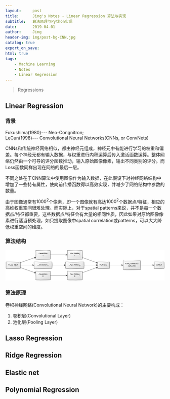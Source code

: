 ```yaml
---
layout:     post
title:      Jing's Notes - Linear Regression 算法与实现
subtitle:   算法原理与Python实现
date:       2019-04-01
author:     Jing
header-img: img/post-bg-CNN.jpg
catalog: true
export_on_save:
html: true
tags:
    - Machine Learning
    - Notes
    - Linear Regression
---
```



> Regressions


## Linear Regression
### 背景
Fukushima(1980)--- Neo-Congnitron;<br>
LeCun(1998)--- Convolutional Neural Networks(CNNs, or ConvNets)

CNNs和传统神经网络相似，都由神经元组成，神经元中有能进行学习的权重和偏差。每个神经元都有输入数据，与权重进行内积运算后传入激活函数运算。整体网络仍然由一个可导的评分函数推动，输入原始图像像素，输出不同类别的评分。而Loss函数同样出现在网络的最后一层。

不同之处在于CNN算法中使用图像作为输入数据，在此假设下对神经网络结构中增加了一些特有属性，使向前传播函数得以高效实现，并减少了网络结构中参数的数量。

由于图像通常有$1000^2$个像素，即一个图像就有高达$1000^2$个数据点/特征，相应的高维权重空间很难处理。而实际上，对于spatial patterns来说，并不是每一个数据点/特征都重要。这些数据点/特征会有大量的相同性质，因此如果对原始图像像素进行适当预处理，如只提取图像中spatial correlation或patterns，可以大大降低权重空间的维度。
### 算法结构


<img src="https://raw.githubusercontent.com/HuangJing0/HuangJing0.github.io/master/img/post-CNN1-structure.png">

### 算法原理
卷积神经网络(Convolutional Neural Network)的主要构成：
1. 卷积层(Convolutional Layer)
2. 池化层(Pooling Layer)

## Lasso Regression

## Ridge Regression

## Elastic net

## Polynomial Regression
